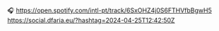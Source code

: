 🎧 https://open.spotify.com/intl-pt/track/6SxOHZ4j0S6FTHVfbBgwH5 https://social.dfaria.eu/?hashtag=2024-04-25T12:42:50Z